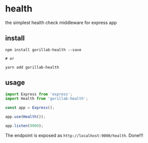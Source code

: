 # health
the simplest health check middleware for express app

## install
```
npm install gorillab-health --save

# or

yarn add gorillab-health
```

## usage
```javascript
import Express from 'express';
import Health from 'gorillab-health';

const app = Express();

app.use(Health());

app.listen(9000);
```

The endpoint is exposed as `http://localhost:9000/health`. Done!!!
